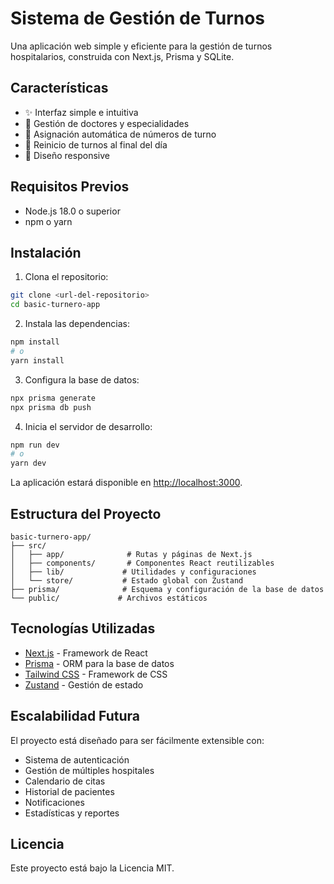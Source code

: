 # Sistema de Gestión de Turnos

Una aplicación web simple y eficiente para la gestión de turnos hospitalarios, construida con Next.js, Prisma y SQLite.

## Características

- ✨ Interfaz simple e intuitiva
- 🏥 Gestión de doctores y especialidades
- 🎫 Asignación automática de números de turno
- 🔄 Reinicio de turnos al final del día
- 📱 Diseño responsive

## Requisitos Previos

- Node.js 18.0 o superior
- npm o yarn

## Instalación

1. Clona el repositorio:

```bash
git clone <url-del-repositorio>
cd basic-turnero-app
```

2. Instala las dependencias:

```bash
npm install
# o
yarn install
```

3. Configura la base de datos:

```bash
npx prisma generate
npx prisma db push
```

4. Inicia el servidor de desarrollo:

```bash
npm run dev
# o
yarn dev
```

La aplicación estará disponible en [http://localhost:3000](http://localhost:3000).

## Estructura del Proyecto

```
basic-turnero-app/
├── src/
│   ├── app/              # Rutas y páginas de Next.js
│   ├── components/       # Componentes React reutilizables
│   ├── lib/             # Utilidades y configuraciones
│   └── store/           # Estado global con Zustand
├── prisma/              # Esquema y configuración de la base de datos
└── public/             # Archivos estáticos
```

## Tecnologías Utilizadas

- [Next.js](https://nextjs.org/) - Framework de React
- [Prisma](https://www.prisma.io/) - ORM para la base de datos
- [Tailwind CSS](https://tailwindcss.com/) - Framework de CSS
- [Zustand](https://github.com/pmndrs/zustand) - Gestión de estado

## Escalabilidad Futura

El proyecto está diseñado para ser fácilmente extensible con:

- Sistema de autenticación
- Gestión de múltiples hospitales
- Calendario de citas
- Historial de pacientes
- Notificaciones
- Estadísticas y reportes

## Licencia

Este proyecto está bajo la Licencia MIT.
